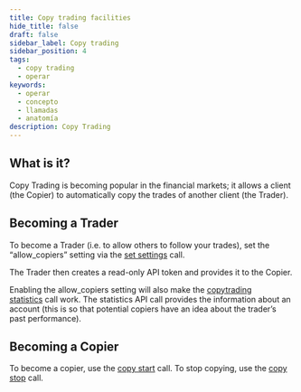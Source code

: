 ```yaml
---
title: Copy trading facilities
hide_title: false
draft: false
sidebar_label: Copy trading
sidebar_position: 4
tags:
  - copy trading
  - operar
keywords:
  - operar
  - concepto
  - llamadas
  - anatomía
description: Copy Trading
---
```


## What is it?

Copy Trading is becoming popular in the financial markets; it allows a client (the Copier) to automatically copy the trades of another client (the Trader).

## Becoming a Trader

To become a Trader (i.e. to allow others to follow your trades), set the “allow_copiers” setting via the [set settings](/api-explorer#set_settings) call.

The Trader then creates a read-only API token and provides it to the Copier.

Enabling the allow_copiers setting will also make the [copytrading statistics](/api-explorer#copytrading_statistics) call work. The statistics API call provides the information about an account (this is so that potential copiers have an idea about the trader’s past performance).

## Becoming a Copier

To become a copier, use the [copy start](/api-explorer#copy_start) call. To stop copying, use the [copy stop](/api-explorer#copy_stop) call.
